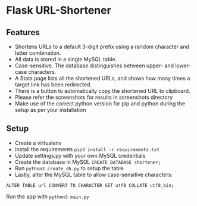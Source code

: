 # Flask URL-Shortener

## Features

- Shortens URLs to a default 3-digit prefix using a random character and letter combination.
- All data is stored in a single MySQL table.
- Case-sensitive. The database distinguishes between upper- and lower-case characters.
- A Stats page lists all the shortened URLs, and shows how many times a target link has been redirected.
- There is a button to automatically copy the shortened URL to clipboard.
- Please refer the screenshots for results in screenshots directory
- Make use of the correct python version for pip and python during the setup as per your installation
## Setup

- Create a virtualenv
- Install the requirements `pip3 install -r requirements.txt`
- Update settings.py with your own MySQL credentials
- Create the database in MySQL `CREATE DATABASE shortener;`
- Run `python3 create_db.py` to setup the table
- Lastly, alter the MySQL table to allow case-sensitive characters:

`ALTER TABLE url CONVERT TO CHARACTER SET utf8 COLLATE utf8_bin;`

Run the app with `python3 main.py`
